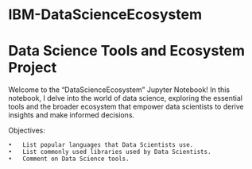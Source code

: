 # IBM-DataScienceEcosystem

# Data Science Tools and Ecosystem Project

Welcome to the “DataScienceEcosystem” Jupyter Notebook! In this notebook, I delve into the world of data science, exploring the essential tools and the broader ecosystem that empower data scientists to derive insights and make informed decisions.

Objectives:

	•	List popular languages that Data Scientists use.
	•	List commonly used libraries used by Data Scientists.
	•	Comment on Data Science tools.
